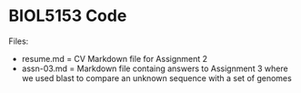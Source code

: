 # BIOL5153 Code

Files:

- resume.md = CV Markdown file for Assignment 2
- assn-03.md = Markdown file containg answers to Assignment 3 where we used blast to compare an unknown sequence with a set of genomes

